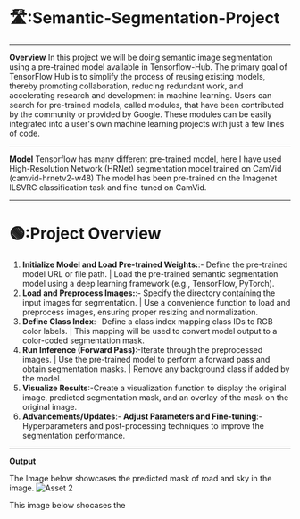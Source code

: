 # 🛣️:Semantic-Segmentation-Project

----------------------------------------------------------------------------------------------------------------------------------------------------------------------

**Overview**
In this project we will be doing semantic image segmentation using a pre-trained model available in Tensorflow-Hub.
The primary goal of TensorFlow Hub is to simplify the process of reusing existing models, thereby promoting collaboration, reducing redundant work, and accelerating research and development in machine learning. Users can search for pre-trained models, called modules, that have been contributed by the community or provided by Google. These modules can be easily integrated into a user's own machine learning projects with just a few lines of code.

----------------------------------------------------------------------------------------------------------------------------------------------------------------------

**Model**
Tensorflow has many different pre-trained model, here I have used High-Resolution Network (HRNet) segmentation model trained on CamVid (camvid-hrnetv2-w48)
The model has been pre-trained on the Imagenet ILSVRC classification task and fine-tuned on CamVid.

----------------------------------------------------------------------------------------------------------------------------------------------------------------------

# 🟢:Project Overview

1. **Initialize Model and Load Pre-trained Weights:**:- Define the pre-trained model URL or file path. | Load the pre-trained semantic segmentation model using a deep learning framework (e.g., TensorFlow, PyTorch).
2. **Load and Preprocess Images:**:- Specify the directory containing the input images for segmentation. | Use a convenience function to load and preprocess images, ensuring proper resizing and normalization.
3. **Define Class Index**:- Define a class index mapping class IDs to RGB color labels. | This mapping will be used to convert model output to a color-coded segmentation mask.
4. **Run Inference (Forward Pass)**:-Iterate through the preprocessed images. | Use the pre-trained model to perform a forward pass and obtain segmentation masks. | Remove any background class if added by the model.
5. **Visualize Results**:-Create a visualization function to display the original image, predicted segmentation mask, and an overlay of the mask on the original image.
6. **Advancements/Updates**:- **Adjust Parameters and Fine-tuning**:- Hyperparameters and post-processing techniques to improve the segmentation performance.

--------------------------------------------------------------------------------------------------------------------------------------------------------------------------------------------------------------------
**Output**

The Image below showcases the predicted mask of road and sky in the image.
![Asset 2](https://github.com/Mufaddalbadani/Image-Segmentation-Project/assets/62328487/099c85e1-4ad8-4d60-99a9-ef844a702ef6)

This image below shocases the 
